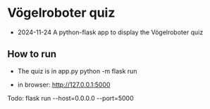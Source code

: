 # Vögelroboter quiz 

- 2024-11-24 A python-flask app to display the Vögelroboter quiz


## How to run

- The quiz is in app.py
   python -m flask run

- in browser: http://127.0.0.1:5000

Todo: flask run --host=0.0.0.0 --port=5000

